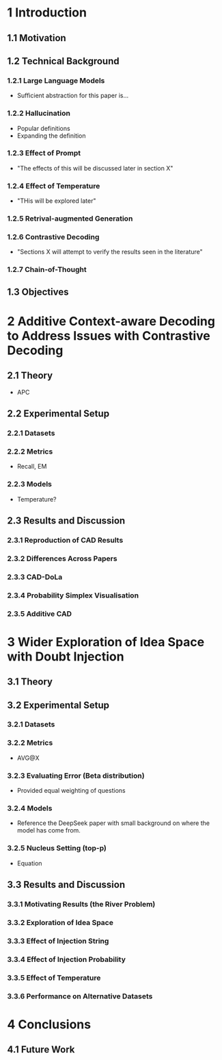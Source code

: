 # 1 Introduction

## 1.1 Motivation

## 1.2 Technical Background

### 1.2.1 Large Language Models
- Sufficient abstraction for this paper is...

### 1.2.2 Hallucination
- Popular definitions
- Expanding the definition

### 1.2.3 Effect of Prompt
- "The effects of this will be discussed later in section X"

### 1.2.4 Effect of Temperature
- "THis will be explored later"

### 1.2.5 Retrival-augmented Generation

### 1.2.6 Contrastive Decoding
- "Sections X will attempt to verify the results seen in the literature"

### 1.2.7 Chain-of-Thought


## 1.3 Objectives

# 2 Additive Context-aware Decoding to Address Issues with Contrastive Decoding

## 2.1 Theory
- APC

## 2.2 Experimental Setup


### 2.2.1 Datasets

### 2.2.2 Metrics
- Recall, EM

### 2.2.3 Models
- Temperature?

## 2.3 Results and Discussion

### 2.3.1 Reproduction of CAD Results

### 2.3.2 Differences Across Papers

### 2.3.3 CAD-DoLa

### 2.3.4 Probability Simplex Visualisation

### 2.3.5 Additive CAD

# 3 Wider Exploration of Idea Space with Doubt Injection

## 3.1 Theory

## 3.2 Experimental Setup

### 3.2.1 Datasets

### 3.2.2 Metrics
- AVG@X

### 3.2.3 Evaluating Error (Beta distribution)
- Provided equal weighting of questions

### 3.2.4 Models
- Reference the DeepSeek paper with small background on where the model has come from.

### 3.2.5 Nucleus Setting (top-p)
- Equation

## 3.3 Results and Discussion

### 3.3.1 Motivating Results (the River Problem)

### 3.3.2 Exploration of Idea Space

### 3.3.3 Effect of Injection String

### 3.3.4 Effect of Injection Probability

### 3.3.5 Effect of Temperature

### 3.3.6 Performance on Alternative Datasets

# 4 Conclusions

## 4.1 Future Work
